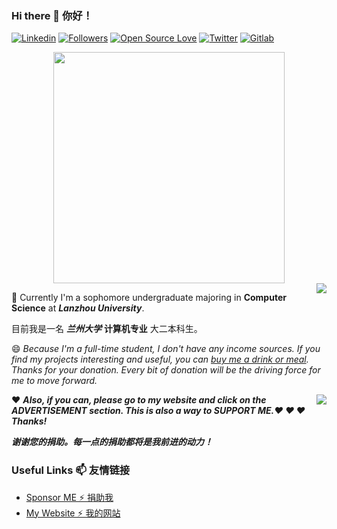 ### Hi there 👋 你好！

[![Linkedin](https://img.shields.io/badge/-Hollow%20Man-blue?style=flat-square&logo=Linkedin&logoColor=white&link=https://www.linkedin.com/in/%E8%92%8B%E5%B5%A9%E6%9E%97/?locale=en_US)](https://www.linkedin.com/in/%E8%92%8B%E5%B5%A9%E6%9E%97/?locale=en_US)
[![Followers](https://img.shields.io/github/followers/HollowMan6?style=social)](https://github.com/HollowMan6?tab=followers)
[![Open Source Love](https://badges.frapsoft.com/os/v1/open-source.svg?v=103)](https://hollowman6.github.io/fund.html)
[![Twitter](https://img.shields.io/twitter/follow/HollowM186?style=social)](https://twitter.com/intent/follow?screen_name=HollowM186)
[![Gitlab](https://img.shields.io/badge/-Hollow%20Man-orange?style=flat-square&logo=Gitlab&logoColor=white&link=https://gitlab.com/HollowMan6)](https://gitlab.com/HollowMan6)

<center>
<img src="https://hollowman6.github.io/img/mark.png" width="370">
</center>

<img align="right" src="https://github-readme-stats.vercel.app/api?username=HollowMan6&count_private=true&show_icons=true" /> 

🌱 Currently I'm a sophomore undergraduate majoring in **Computer Science** at ***Lanzhou University***. 

目前我是一名 ***兰州大学*** **计算机专业** 大二本科生。

😄 *Because I'm a full-time student, I don't have any income sources. If you find my projects interesting and useful, you can [buy me a drink or meal](https://hollowman6.github.io/fund.html). Thanks for your donation. Every bit of donation will be the driving force for me to move forward.*

<img align="right" src="https://github-readme-stats.vercel.app/api/top-langs/?username=HollowMan6&layout=compact&hide=html" />

❤ ***Also, if you can, please go to my website and click on the ADVERTISEMENT section. This is also a way to SUPPORT ME.❤ ❤ ❤ Thanks!***

***谢谢您的捐助。每一点的捐助都将是我前进的动力！***

### Useful Links 📫 友情链接

* [Sponsor ME  ⚡ 捐助我](https://hollowman6.github.io/fund.html) 
* [My Website  ⚡ 我的网站](https://hollowman6.github.io/) 